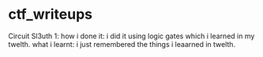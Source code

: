 # ctf_writeups
Circuit Sl3uth 1:
how i done it:
i did it using logic gates which i learned in my twelth.
what i learnt:
i just remembered the things i leaarned in twelth.
